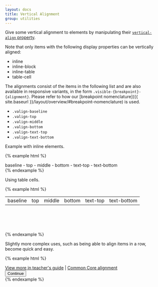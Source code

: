 ```yaml
---
layout: docs
title: Vertical Alignment
group: utilities
---
```


Give some vertical alignment to elements by manipulating their [`vertical-align` property](https://developer.mozilla.org/en-US/docs/Web/CSS/vertical-align).

Note that only items with the following display properties can be vertically aligned:
- inline
- inline-block
- inline-table
- table-cell

The alignments consist of the items in the following list and are also available in responsive variants, in the form `.visible-{breakpoint}-{alignment}`. Please refer to how our [breakpoint nomenclature]({{ site.baseurl }}/layout/overview/#breakpoint-nomenclature) is used.
- `.valign-baseline`
- `.valign-top`
- `.valign-middle`
- `.valign-bottom`
- `.valign-text-top`
- `.valign-text-bottom`

Example with inline elements.

{% example html %}
<div class="bg-gray-50">
    <span class="bg-cyan-100 valign-baseline">baseline</span>
    -
    <span class="bg-cyan-100 valign-top">top</span>
    -
    <span class="bg-cyan-100 valign-middle">middle</span>
    -
    <span class="bg-cyan-100 valign-bottom">bottom</span>
    -
    <span class="bg-cyan-100 valign-text-top">text-top</span>
    -
    <span class="bg-cyan-100 valign-text-bottom">text-bottom</span>
</div>
{% endexample %}

Using table cells.

{% example html %}
<table class="table table-bordered" style="height: 100px;">
    <tbody>
        <td class="valign-baseline">baseline</td>
        <td class="valign-top">top</td>
        <td class="valign-middle">middle</td>
        <td class="valign-bottom">bottom</td>
        <td class="valign-text-top">text-top</td>
        <td class="valign-text-bottom">text-bottom</td>
    </tbody>
</table>
{% endexample %}

Slightly more complex uses, such as being able to align items in a row, become quick and easy.

{% example html %}
<div class="bg-gray-50 width-100 display-table">
    <div class="display-table-cell valign-bottom">
        <a href="#">View more in teacher's guide</a> |
        <a href="#">Common Core alignment</a>
    </div>
    <div class="display-table-cell valign-bottom text-right">
        <button type="button" class="btn btn-primary btn-lg">Continue</button>
    </div>
</div>
{% endexample %}